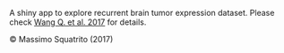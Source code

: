 A shiny app to explore recurrent brain tumor expression dataset.
Please check [Wang Q. et al. 2017](https://www.ncbi.nlm.nih.gov/pubmed/28697342) for details.

&copy; Massimo Squatrito (2017) 